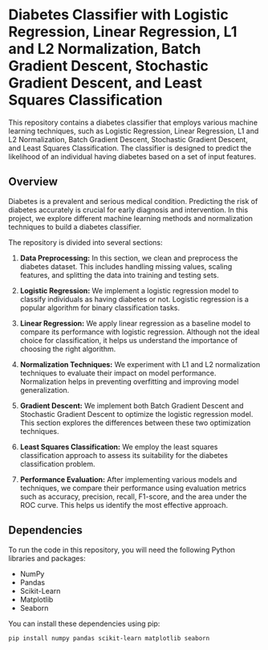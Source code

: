 # Diabetes Classifier with Logistic Regression, Linear Regression, L1 and L2 Normalization, Batch Gradient Descent, Stochastic Gradient Descent, and Least Squares Classification

This repository contains a diabetes classifier that employs various machine learning techniques, such as Logistic Regression, Linear Regression, L1 and L2 Normalization, Batch Gradient Descent, Stochastic Gradient Descent, and Least Squares Classification. The classifier is designed to predict the likelihood of an individual having diabetes based on a set of input features.

## Overview

Diabetes is a prevalent and serious medical condition. Predicting the risk of diabetes accurately is crucial for early diagnosis and intervention. In this project, we explore different machine learning methods and normalization techniques to build a diabetes classifier.

The repository is divided into several sections:

1. **Data Preprocessing:** In this section, we clean and preprocess the diabetes dataset. This includes handling missing values, scaling features, and splitting the data into training and testing sets.

2. **Logistic Regression:** We implement a logistic regression model to classify individuals as having diabetes or not. Logistic regression is a popular algorithm for binary classification tasks.

3. **Linear Regression:** We apply linear regression as a baseline model to compare its performance with logistic regression. Although not the ideal choice for classification, it helps us understand the importance of choosing the right algorithm.

4. **Normalization Techniques:** We experiment with L1 and L2 normalization techniques to evaluate their impact on model performance. Normalization helps in preventing overfitting and improving model generalization.

5. **Gradient Descent:** We implement both Batch Gradient Descent and Stochastic Gradient Descent to optimize the logistic regression model. This section explores the differences between these two optimization techniques.

6. **Least Squares Classification:** We employ the least squares classification approach to assess its suitability for the diabetes classification problem.

7. **Performance Evaluation:** After implementing various models and techniques, we compare their performance using evaluation metrics such as accuracy, precision, recall, F1-score, and the area under the ROC curve. This helps us identify the most effective approach.

## Dependencies

To run the code in this repository, you will need the following Python libraries and packages:

- NumPy
- Pandas
- Scikit-Learn
- Matplotlib
- Seaborn

You can install these dependencies using pip:

```bash
pip install numpy pandas scikit-learn matplotlib seaborn
